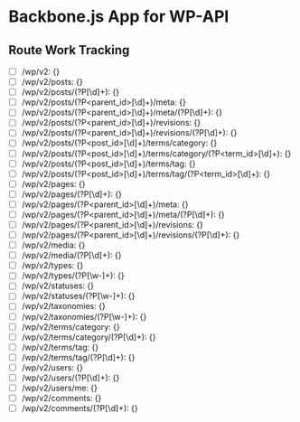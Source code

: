 Backbone.js App for WP-API
==============

## Route Work Tracking ##
- [ ] /wp/v2: {}
- [ ] /wp/v2/posts: {}
- [ ] /wp/v2/posts/(?P<id>[\d]+): {}
- [ ] /wp/v2/posts/(?P<parent_id>[\d]+)/meta: {}
- [ ] /wp/v2/posts/(?P<parent_id>[\d]+)/meta/(?P<id>[\d]+): {}
- [ ] /wp/v2/posts/(?P<parent_id>[\d]+)/revisions: {}
- [ ] /wp/v2/posts/(?P<parent_id>[\d]+)/revisions/(?P<id>[\d]+): {}
- [ ] /wp/v2/posts/(?P<post_id>[\d]+)/terms/category: {}
- [ ] /wp/v2/posts/(?P<post_id>[\d]+)/terms/category/(?P<term_id>[\d]+): {}
- [ ] /wp/v2/posts/(?P<post_id>[\d]+)/terms/tag: {}
- [ ] /wp/v2/posts/(?P<post_id>[\d]+)/terms/tag/(?P<term_id>[\d]+): {}
- [ ] /wp/v2/pages: {}
- [ ] /wp/v2/pages/(?P<id>[\d]+): {}
- [ ] /wp/v2/pages/(?P<parent_id>[\d]+)/meta: {}
- [ ] /wp/v2/pages/(?P<parent_id>[\d]+)/meta/(?P<id>[\d]+): {}
- [ ] /wp/v2/pages/(?P<parent_id>[\d]+)/revisions: {}
- [ ] /wp/v2/pages/(?P<parent_id>[\d]+)/revisions/(?P<id>[\d]+): {}
- [ ] /wp/v2/media: {}
- [ ] /wp/v2/media/(?P<id>[\d]+): {}
- [ ] /wp/v2/types: {}
- [ ] /wp/v2/types/(?P<type>[\w-]+): {}
- [ ] /wp/v2/statuses: {}
- [ ] /wp/v2/statuses/(?P<status>[\w-]+): {}
- [ ] /wp/v2/taxonomies: {}
- [ ] /wp/v2/taxonomies/(?P<taxonomy>[\w-]+): {}
- [ ] /wp/v2/terms/category: {}
- [ ] /wp/v2/terms/category/(?P<id>[\d]+): {}
- [ ] /wp/v2/terms/tag: {}
- [ ] /wp/v2/terms/tag/(?P<id>[\d]+): {}
- [ ] /wp/v2/users: {}
- [ ] /wp/v2/users/(?P<id>[\d]+): {}
- [ ] /wp/v2/users/me: {}
- [ ] /wp/v2/comments: {}
- [ ] /wp/v2/comments/(?P<id>[\d]+): {}
